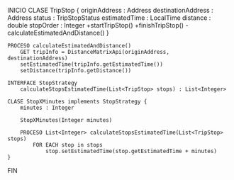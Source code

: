 INICIO
    CLASE TripStop {
        originAddress : Address
        destinationAddress : Address
        status : TripStopStatus
        estimatedTime : LocalTime
        distance : double
        stopOrder : Integer
        +startTripStop()
        +finishTripStop()
        -calculateEstimatedAndDistance()
    }

    PROCESO calculateEstimatedAndDistance()
        GET tripInfo = DistanceMatrixApi(originAddress, destinationAddress)
        setEstimatedTime(tripInfo.getEstimatedTime())
        setDistance(tripInfo.getDistance())

    INTERFACE StopStrategy
        calculateStopsEstimatedTime(List<TripStop> stops) : List<Integer>

    CLASE StopXMinutes implements StopStrategy {
        minutes : Integer
        
        StopXMinutes(Integer minutes)

        PROCESO List<Integer> calculateStopsEstimatedTime(List<TripStop> stops)
            FOR EACH stop in stops
                stop.setEstimatedTime(stop.getEstimatedTime + minutes)
    }



FIN